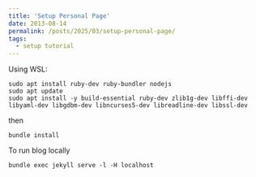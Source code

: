 ```yaml
---
title: 'Setup Personal Page'
date: 2013-08-14
permalink: /posts/2025/03/setup-personal-page/
tags:
  - setup tutorial
---
```


Using WSL:

``` shell
sudo apt install ruby-dev ruby-bundler nodejs
sudo apt update
sudo apt install -y build-essential ruby-dev zlib1g-dev libffi-dev libyaml-dev libgdbm-dev libncurses5-dev libreadline-dev libssl-dev
```
then

``` shell
bundle install
```

To run blog locally

``` shell
bundle exec jekyll serve -l -H localhost
```